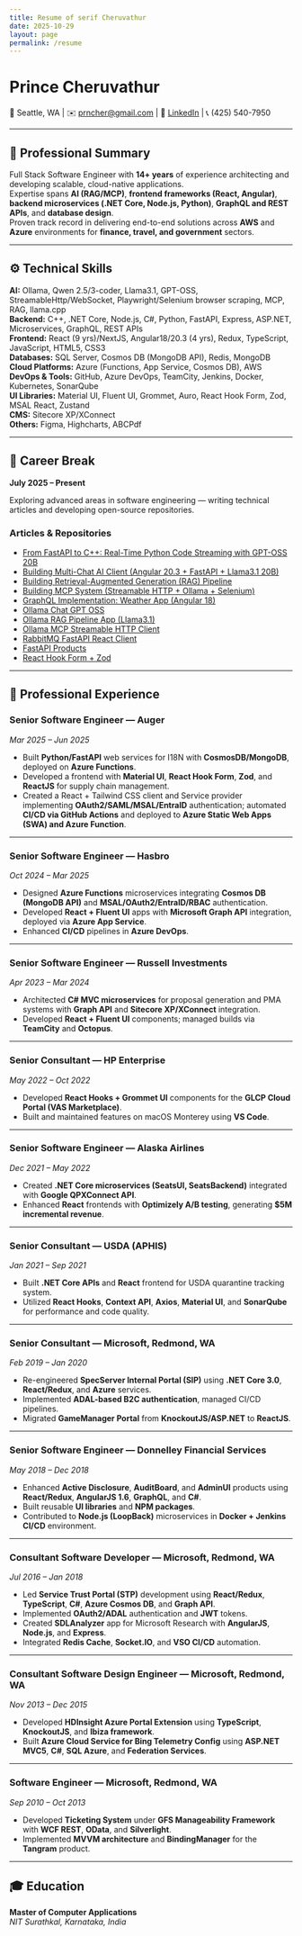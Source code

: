 ```yaml
---
title: Resume of serif Cheruvathur
date: 2025-10-29
layout: page
permalink: /resume
---
```


# **Prince Cheruvathur**

📍 Seattle, WA | ✉️ [prncher@gmail.com](mailto:prncher@gmail.com) | 🔗 [LinkedIn](https://www.linkedin.com/in/prince-c-aa63699/) | 📞 (425) 540-7950  

---

## 🧩 Professional Summary
Full Stack Software Engineer with **14+ years** of experience architecting and developing scalable, cloud-native applications.  
Expertise spans **AI (RAG/MCP)**, **frontend frameworks (React, Angular)**, **backend microservices (.NET Core, Node.js, Python)**, **GraphQL and REST APIs**, and **database design**.  
Proven track record in delivering end-to-end solutions across **AWS** and **Azure** environments for **finance, travel, and government** sectors.

---

## ⚙️ Technical Skills

**AI:** Ollama, Qwen 2.5/3-coder, Llama3.1, GPT-OSS, StreamableHttp/WebSocket, Playwright/Selenium browser scraping, MCP, RAG, llama.cpp  
**Backend:** C++, .NET Core, Node.js, C#, Python, FastAPI, Express, ASP.NET, Microservices, GraphQL, REST APIs  
**Frontend:** React (9 yrs)/NextJS, Angular18/20.3 (4 yrs), Redux, TypeScript, JavaScript, HTML5, CSS3  
**Databases:** SQL Server, Cosmos DB (MongoDB API), Redis, MongoDB  
**Cloud Platforms:** Azure (Functions, App Service, Cosmos DB), AWS  
**DevOps & Tools:** GitHub, Azure DevOps, TeamCity, Jenkins, Docker, Kubernetes, SonarQube  
**UI Libraries:** Material UI, Fluent UI, Grommet, Auro, React Hook Form, Zod, MSAL React, Zustand  
**CMS:** Sitecore XP/XConnect  
**Others:** Figma, Highcharts, ABCPdf  

---

## 🧠 Career Break
**July 2025 – Present**  

Exploring advanced areas in software engineering — writing technical articles and developing open-source repositories.  

### **Articles & Repositories**
- [From FastAPI to C++: Real-Time Python Code Streaming with GPT-OSS 20B](https://www.linkedin.com/pulse/from-fastapi-c-real-time-python-code-streaming-20b-prince-cheruvathur-j83te)
- [Building Multi-Chat AI Client (Angular 20.3 + FastAPI + Llama3.1 20B)](https://www.linkedin.com/pulse/building-multi-chat-ai-client-angular-203-fastapi-20b-cheruvathur-rpxvc)  
- [Building Retrieval-Augmented Generation (RAG) Pipeline](https://www.linkedin.com/pulse/building-retrieval-augmented-generation-rag-pipeline-cheruvathur-wqqyc)  
- [Building MCP System (Streamable HTTP + Ollama + Selenium)](https://www.linkedin.com/pulse/building-mcp-system-streamable-http-ollama-selenium-cheruvathur-a8m9c)  
- [GraphQL Implementation: Weather App (Angular 18)](https://www.linkedin.com/pulse/graphql-implementation-weather-app-using-angular-18-cheruvathur-mhj5c)  
- [Ollama Chat GPT OSS](https://github.com/prncher/Ollama-Chat-Gpt-OSS)  
- [Ollama RAG Pipeline App (Llama3.1)](https://github.com/prncher/Ollama-RAG-Pipeline-App-Llama3.1)  
- [Ollama MCP Streamable HTTP Client](https://github.com/prncher/Ollama-MCP-Streamable-http-Client)  
- [RabbitMQ FastAPI React Client](https://github.com/prncher/RabbitMQ-FastAPI-ReactClient)  
- [FastAPI Products](https://github.com/prncher/FastApi-Products)  
- [React Hook Form + Zod](https://github.com/prncher/react-hook-form-zod)  

---

## 💼 Professional Experience

### **Senior Software Engineer — Auger**
*Mar 2025 – Jun 2025*  
- Built **Python/FastAPI** web services for I18N with **CosmosDB/MongoDB**, deployed on **Azure Functions**.  
- Developed a frontend with **Material UI**, **React Hook Form**, **Zod**, and **ReactJS** for supply chain management.  
- Created a React + Tailwind CSS client and Service provider implementing **OAuth2/SAML/MSAL/EntraID** authentication; automated **CI/CD via GitHub Actions** and deployed to **Azure Static Web Apps (SWA) and Azure Function**.

---

### **Senior Software Engineer — Hasbro**
*Oct 2024 – Mar 2025*  
- Designed **Azure Functions** microservices integrating **Cosmos DB (MongoDB API)** and **MSAL/OAuth2/EntraID/RBAC** authentication.  
- Developed **React + Fluent UI** apps with **Microsoft Graph API** integration, deployed via **Azure App Service**.  
- Enhanced **CI/CD** pipelines in **Azure DevOps**.

---

### **Senior Software Engineer — Russell Investments**
*Apr 2023 – Mar 2024*  
- Architected **C# MVC microservices** for proposal generation and PMA systems with **Graph API** and **Sitecore XP/XConnect** integration.  
- Developed **React + Fluent UI** components; managed builds via **TeamCity** and **Octopus**.

---

### **Senior Consultant — HP Enterprise**
*May 2022 – Oct 2022*  
- Developed **React Hooks + Grommet UI** components for the **GLCP Cloud Portal (VAS Marketplace)**.  
- Built and maintained features on macOS Monterey using **VS Code**.

---

### **Senior Software Engineer — Alaska Airlines**
*Dec 2021 – May 2022*  
- Created **.NET Core microservices (SeatsUI, SeatsBackend)** integrated with **Google QPXConnect API**.  
- Enhanced **React** frontends with **Optimizely A/B testing**, generating **$5M incremental revenue**.

---

### **Senior Consultant — USDA (APHIS)**
*Jan 2021 – Sep 2021*  
- Built **.NET Core APIs** and **React** frontend for USDA quarantine tracking system.  
- Utilized **React Hooks**, **Context API**, **Axios**, **Material UI**, and **SonarQube** for performance and code quality.

---

### **Senior Consultant — Microsoft, Redmond, WA**
*Feb 2019 – Jan 2020*  
- Re-engineered **SpecServer Internal Portal (SIP)** using **.NET Core 3.0**, **React/Redux**, and **Azure** services.  
- Implemented **ADAL-based B2C authentication**, managed CI/CD pipelines.  
- Migrated **GameManager Portal** from **KnockoutJS/ASP.NET** to **ReactJS**.

---

### **Senior Software Engineer — Donnelley Financial Services**
*May 2018 – Dec 2018*  
- Enhanced **Active Disclosure**, **AuditBoard**, and **AdminUI** products using **React/Redux**, **AngularJS 1.6**, **GraphQL**, and **C#**.  
- Built reusable **UI libraries** and **NPM packages**.  
- Contributed to **Node.js (LoopBack)** microservices in **Docker + Jenkins CI/CD** environment.

---

### **Consultant Software Developer — Microsoft, Redmond, WA**
*Jul 2016 – Jan 2018*  
- Led **Service Trust Portal (STP)** development using **React/Redux**, **TypeScript**, **C#**, **Azure Cosmos DB**, and **Graph API**.  
- Implemented **OAuth2/ADAL** authentication and **JWT** tokens.  
- Created **SDLAnalyzer** app for Microsoft Research with **AngularJS**, **Node.js**, and **Express**.  
- Integrated **Redis Cache**, **Socket.IO**, and **VSO CI/CD** automation.

---

### **Consultant Software Design Engineer — Microsoft, Redmond, WA**
*Nov 2013 – Dec 2015*  
- Developed **HDInsight Azure Portal Extension** using **TypeScript**, **KnockoutJS**, and **Ibiza framework**.  
- Built **Azure Cloud Service for Bing Telemetry Config** using **ASP.NET MVC5**, **C#**, **SQL Azure**, and **Federation Services**.

---

### **Software Engineer — Microsoft, Redmond, WA**
*Sep 2010 – Oct 2013*  
- Developed **Ticketing System** under **GFS Manageability Framework** with **WCF REST**, **OData**, and **Silverlight**.  
- Implemented **MVVM architecture** and **BindingManager** for the **Tangram** product.

---

## 🎓 Education
**Master of Computer Applications**  
_NIT Surathkal, Karnataka, India_


